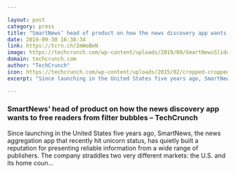 ```yaml
---

layout: post
category: press
title: "SmartNews’ head of product on how the news discovery app wants to free readers from filter bubbles"
date: 2019-09-30 16:38:34
link: https://tcrn.ch/2mWoBeN
image: https://techcrunch.com/wp-content/uploads/2019/09/SmartNewsSlider-1.jpg?w=600
domain: techcrunch.com
author: "TechCrunch"
icon: https://techcrunch.com/wp-content/uploads/2015/02/cropped-cropped-favicon-gradient.png?w=180
excerpt: "Since launching in the United States five years ago, SmartNews, the news aggregation app that recently hit unicorn status, has quietly built a reputation for presenting reliable information from a wide range of publishers. The company straddles two very different markets: the U.S. and its home coun…"

---
```


### SmartNews’ head of product on how the news discovery app wants to free readers from filter bubbles – TechCrunch

Since launching in the United States five years ago, SmartNews, the news aggregation app that recently hit unicorn status, has quietly built a reputation for presenting reliable information from a wide range of publishers. The company straddles two very different markets: the U.S. and its home coun…